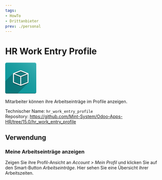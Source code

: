 ```yaml
---
tags:
- HowTo
- Drittanbieter
prev: ./personal
---
```

# HR Work Entry Profile
![icon_oms_box](assets/icon_oms_box.png)

Mitarbeiter können ihre Arbeitseinträge im Profile anzeigen.

Technischer Name: `hr_work_entry_profile`\
Repository: <https://github.com/Mint-System/Odoo-Apps-HR/tree/15.0/hr_work_entry_profile>

## Verwendung

### Meine Arbeitseinträge anzeigen

Zeigen Sie ihre Profil-Ansicht an *Account > Mein Profil* und klicken Sie auf den Smart-Button *Arbeitseinträge*. Hier sehen Sie eine Übersicht ihrer Arbeitszeiten.